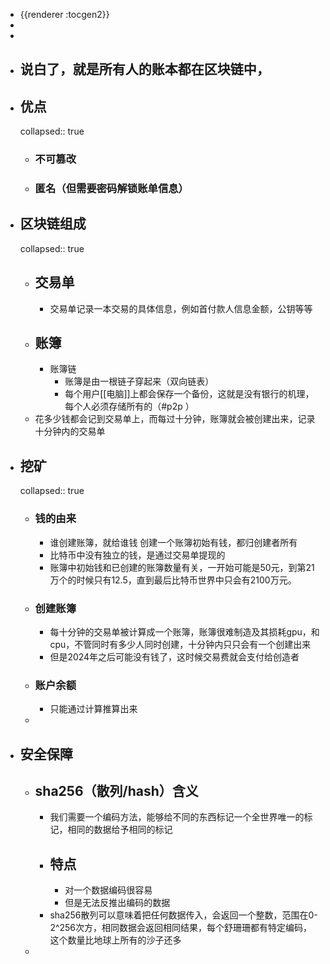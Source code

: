 - {{renderer :tocgen2}}
-
-
- 说白了，就是所有人的账本都在区块链中，
	-
- ## 优点
  collapsed:: true
	- ### 不可篡改
	- ### 匿名（但需要密码解锁账单信息）
- ## 区块链组成
  collapsed:: true
	- ## 交易单
		- 交易单记录一本交易的具体信息，例如首付款人信息金额，公钥等等
	- ## 账簿
		- 账簿链
			- 账簿是由一根链子穿起来（双向链表）
			- 每个用户[[电脑]]上都会保存一个备份，这就是没有银行的机理，每个人必须存储所有的（#p2p ）
	- 花多少钱都会记到交易单上，而每过十分钟，账簿就会被创建出来，记录十分钟内的交易单
- ## 挖矿
  collapsed:: true
	- ###  钱的由来
		- 谁创建账簿，就给谁钱
		  创建一个账簿初始有钱，都归创建者所有
		- 比特币中没有独立的钱，是通过交易单提现的
		- 账簿中初始钱和已创建的账簿数量有关，一开始可能是50元，到第21万个的时候只有12.5，直到最后比特币世界中只会有2100万元。
	- ### 创建账簿
		- 每十分钟的交易单被计算成一个账簿，账簿很难制造及其损耗gpu，和cpu，不管同时有多少人同时创建，十分钟内只只会有一个创建出来
		- 但是2024年之后可能没有钱了，这时候交易费就会支付给创造者
	- ### 账户余额
		- 只能通过计算推算出来
	-
- ## 安全保障
	- ## sha256（散列/hash）含义
		- 我们需要一个编码方法，能够给不同的东西标记一个全世界唯一的标记，相同的数据给予相同的标记
		- ## 特点
			- 对一个数据编码很容易
			- 但是无法反推出编码的数据
		- sha256散列可以意味着把任何数据传入，会返回一个整数，范围在0-2^256次方，相同数据会返回相同结果，每个舒珊珊都有特定编码，这个数量比地球上所有的沙子还多
	-